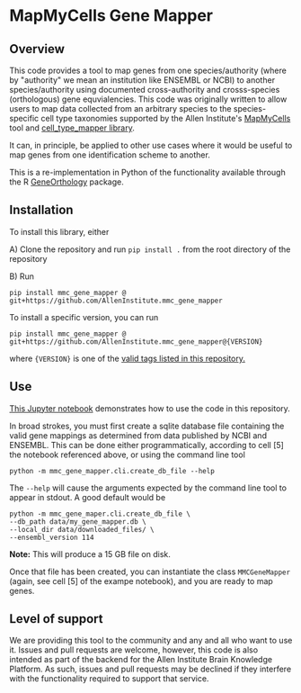 # MapMyCells Gene Mapper

## Overview

This code provides a tool to map genes from one species/authority (where
by "authority" we mean an institution like ENSEMBL or NCBI) to another
species/authority using documented cross-authority and crosss-species
(orthologous) gene equvialencies. This code was originally written to allow
users to map data collected from an arbitrary species to the species-specific
cell type taxonomies supported by the Allen Institute's
[MapMyCells](https://portal.brain-map.org/atlases-and-data/bkp/mapmycells)
tool and
[cell_type_mapper library](https://github.com/AllenInstitute/cell_type_mapper).

It can, in principle, be applied to other use cases where it would be useful
to map genes from one identification scheme to another.

This is a re-implementation in Python of the functionality available through the R [GeneOrthology](https://github.com/AllenInstitute/GeneOrthology) package.

## Installation

To install this library, either

A) Clone the repository and run `pip install .` from the root directory of the
repository

B) Run
```
pip install mmc_gene_mapper @ git+https://github.com/AllenInstitute.mmc_gene_mapper
```

To install a specific version, you can run
```
pip install mmc_gene_mapper @ git+https://github.com/AllenInstitute.mmc_gene_mapper@{VERSION}
```
where `{VERSION}` is one of the
[valid tags listed in this repository.](https://github.com/AllenInstitute/mmc_gene_mapper/tags)

## Use

[This Jupyter notebook](https://github.com/AllenInstitute/mmc_gene_mapper/blob/main/notebooks/gene_mapper_demo.ipynb)
demonstrates how to use the code in this repository.

In broad strokes, you must first create a sqlite database file containing the valid gene mappings as determined from data published by NCBI and ENSEMBL. This can be done either programmatically, according to cell [5] the notebook
referenced above, or using the command line tool
```
python -m mmc_gene_mapper.cli.create_db_file --help
```
The `--help` will cause the arguments expected by the command line tool
to appear in stdout. A good default would be
```
python -m mmc_gene_maper.cli.create_db_file \
--db_path data/my_gene_mapper.db \
--local_dir data/downloaded_files/ \
--ensembl_version 114
```

**Note:** This will produce a 15 GB file on disk.

Once that file has been created, you can instantiate the class
`MMCGeneMapper` (again, see cell [5] of the exampe notebook), and you are
ready to map genes.

## Level of support

We are providing this tool to the community and any and all who want to use it.
Issues and pull requests are welcome, however, this code is also intended
as part of the backend for the Allen Institute Brain Knowledge Platform. As
such, issues and pull requests may be declined if they interfere with
the functionality required to support that service.
